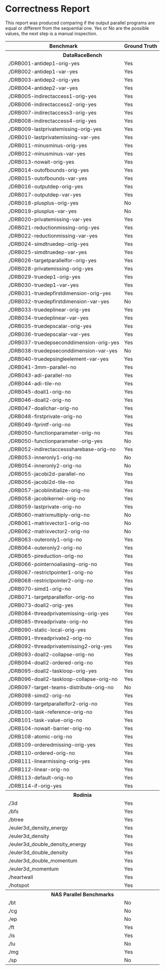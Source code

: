 
# Correctness Report

This report was produced comparing if the output parallel programs are equal or different from the sequential one. Yes or No are the possible values, the next step is a manual inspection.

<table><tr><th>Benchmark</th><th>Ground Truth</th></tr>
<tr><th colspan='3'> DataRaceBench </th></tr>
<tr><td>./DRB001-antidep1-orig-yes</td><td>Yes</td></tr>
<tr><td>./DRB002-antidep1-var-yes</td><td>Yes</td></tr>
<tr><td>./DRB003-antidep2-orig-yes</td><td>Yes</td></tr>
<tr><td>./DRB004-antidep2-var-yes</td><td>Yes</td></tr>
<tr><td>./DRB005-indirectaccess1-orig-yes</td><td>Yes</td></tr>
<tr><td>./DRB006-indirectaccess2-orig-yes</td><td>Yes</td></tr>
<tr><td>./DRB007-indirectaccess3-orig-yes</td><td>Yes</td></tr>
<tr><td>./DRB008-indirectaccess4-orig-yes</td><td>Yes</td></tr>
<tr><td>./DRB009-lastprivatemissing-orig-yes</td><td>Yes</td></tr>
<tr><td>./DRB010-lastprivatemissing-var-yes</td><td>Yes</td></tr>
<tr><td>./DRB011-minusminus-orig-yes</td><td>Yes</td></tr>
<tr><td>./DRB012-minusminus-var-yes</td><td>Yes</td></tr>
<tr><td>./DRB013-nowait-orig-yes</td><td>Yes</td></tr>
<tr><td>./DRB014-outofbounds-orig-yes</td><td>Yes</td></tr>
<tr><td>./DRB015-outofbounds-var-yes</td><td>Yes</td></tr>
<tr><td>./DRB016-outputdep-orig-yes</td><td>Yes</td></tr>
<tr><td>./DRB017-outputdep-var-yes</td><td>Yes</td></tr>
<tr><td>./DRB018-plusplus-orig-yes</td><td>No</td></tr>
<tr><td>./DRB019-plusplus-var-yes</td><td>No</td></tr>
<tr><td>./DRB020-privatemissing-var-yes</td><td>Yes</td></tr>
<tr><td>./DRB021-reductionmissing-orig-yes</td><td>Yes</td></tr>
<tr><td>./DRB022-reductionmissing-var-yes</td><td>Yes</td></tr>
<tr><td>./DRB024-simdtruedep-orig-yes</td><td>Yes</td></tr>
<tr><td>./DRB025-simdtruedep-var-yes</td><td>Yes</td></tr>
<tr><td>./DRB026-targetparallelfor-orig-yes</td><td>Yes</td></tr>
<tr><td>./DRB028-privatemissing-orig-yes</td><td>Yes</td></tr>
<tr><td>./DRB029-truedep1-orig-yes</td><td>Yes</td></tr>
<tr><td>./DRB030-truedep1-var-yes</td><td>Yes</td></tr>
<tr><td>./DRB031-truedepfirstdimension-orig-yes</td><td>Yes</td></tr>
<tr><td>./DRB032-truedepfirstdimension-var-yes</td><td>No</td></tr>
<tr><td>./DRB033-truedeplinear-orig-yes</td><td>Yes</td></tr>
<tr><td>./DRB034-truedeplinear-var-yes</td><td>Yes</td></tr>
<tr><td>./DRB035-truedepscalar-orig-yes</td><td>Yes</td></tr>
<tr><td>./DRB036-truedepscalar-var-yes</td><td>Yes</td></tr>
<tr><td>./DRB037-truedepseconddimension-orig-yes</td><td>Yes</td></tr>
<tr><td>./DRB038-truedepseconddimension-var-yes</td><td>No</td></tr>
<tr><td>./DRB040-truedepsingleelement-var-yes</td><td>Yes</td></tr>
<tr><td>./DRB041-3mm-parallel-no</td><td>Yes</td></tr>
<tr><td>./DRB043-adi-parallel-no</td><td>Yes</td></tr>
<tr><td>./DRB044-adi-tile-no</td><td>Yes</td></tr>
<tr><td>./DRB045-doall1-orig-no</td><td>Yes</td></tr>
<tr><td>./DRB046-doall2-orig-no</td><td>Yes</td></tr>
<tr><td>./DRB047-doallchar-orig-no</td><td>Yes</td></tr>
<tr><td>./DRB048-firstprivate-orig-no</td><td>Yes</td></tr>
<tr><td>./DRB049-fprintf-orig-no</td><td>Yes</td></tr>
<tr><td>./DRB050-functionparameter-orig-no</td><td>Yes</td></tr>
<tr><td>./DRB050-functionparameter-orig-yes</td><td>No</td></tr>
<tr><td>./DRB052-indirectaccesssharebase-orig-no</td><td>Yes</td></tr>
<tr><td>./DRB053-inneronly1-orig-no</td><td>No</td></tr>
<tr><td>./DRB054-inneronly2-orig-no</td><td>No</td></tr>
<tr><td>./DRB055-jacobi2d-parallel-no</td><td>Yes</td></tr>
<tr><td>./DRB056-jacobi2d-tile-no</td><td>Yes</td></tr>
<tr><td>./DRB057-jacobiinitialize-orig-no</td><td>Yes</td></tr>
<tr><td>./DRB058-jacobikernel-orig-no</td><td>Yes</td></tr>
<tr><td>./DRB059-lastprivate-orig-no</td><td>Yes</td></tr>
<tr><td>./DRB060-matrixmultiply-orig-no</td><td>No</td></tr>
<tr><td>./DRB061-matrixvector1-orig-no</td><td>No</td></tr>
<tr><td>./DRB062-matrixvector2-orig-no</td><td>No</td></tr>
<tr><td>./DRB063-outeronly1-orig-no</td><td>Yes</td></tr>
<tr><td>./DRB064-outeronly2-orig-no</td><td>Yes</td></tr>
<tr><td>./DRB065-pireduction-orig-no</td><td>Yes</td></tr>
<tr><td>./DRB066-pointernoaliasing-orig-no</td><td>Yes</td></tr>
<tr><td>./DRB067-restrictpointer1-orig-no</td><td>Yes</td></tr>
<tr><td>./DRB068-restrictpointer2-orig-no</td><td>Yes</td></tr>
<tr><td>./DRB070-simd1-orig-no</td><td>Yes</td></tr>
<tr><td>./DRB071-targetparallelfor-orig-no</td><td>Yes</td></tr>
<tr><td>./DRB073-doall2-orig-yes</td><td>Yes</td></tr>
<tr><td>./DRB084-threadprivatemissing-orig-yes</td><td>Yes</td></tr>
<tr><td>./DRB085-threadprivate-orig-no</td><td>Yes</td></tr>
<tr><td>./DRB090-static-local-orig-yes</td><td>Yes</td></tr>
<tr><td>./DRB091-threadprivate2-orig-no</td><td>Yes</td></tr>
<tr><td>./DRB092-threadprivatemissing2-orig-yes</td><td>Yes</td></tr>
<tr><td>./DRB093-doall2-collapse-orig-no</td><td>Yes</td></tr>
<tr><td>./DRB094-doall2-ordered-orig-no</td><td>Yes</td></tr>
<tr><td>./DRB095-doall2-taskloop-orig-yes</td><td>Yes</td></tr>
<tr><td>./DRB096-doall2-taskloop-collapse-orig-no</td><td>Yes</td></tr>
<tr><td>./DRB097-target-teams-distribute-orig-no</td><td>No</td></tr>
<tr><td>./DRB098-simd2-orig-no</td><td>Yes</td></tr>
<tr><td>./DRB099-targetparallelfor2-orig-no</td><td>Yes</td></tr>
<tr><td>./DRB100-task-reference-orig-no</td><td>Yes</td></tr>
<tr><td>./DRB101-task-value-orig-no</td><td>Yes</td></tr>
<tr><td>./DRB104-nowait-barrier-orig-no</td><td>Yes</td></tr>
<tr><td>./DRB108-atomic-orig-no</td><td>Yes</td></tr>
<tr><td>./DRB109-orderedmissing-orig-yes</td><td>Yes</td></tr>
<tr><td>./DRB110-ordered-orig-no</td><td>Yes</td></tr>
<tr><td>./DRB111-linearmissing-orig-yes</td><td>Yes</td></tr>
<tr><td>./DRB112-linear-orig-no</td><td>Yes</td></tr>
<tr><td>./DRB113-default-orig-no</td><td>Yes</td></tr>
<tr><td>./DRB114-if-orig-yes</td><td>Yes</td></tr>
<tr><th colspan='3'> Rodinia </th></tr>
<tr><td>./3d</td><td>Yes</td></tr>
<tr><td>./bfs</td><td>Yes</td></tr>
<tr><td>./btree</td><td>Yes</td></tr>
<tr><td>./euler3d_density_energy</td><td>Yes</td></tr>
<tr><td>./euler3d_density</td><td>Yes</td></tr>
<tr><td>./euler3d_double_density_energy</td><td>Yes</td></tr>
<tr><td>./euler3d_double_density</td><td>Yes</td></tr>
<tr><td>./euler3d_double_momentum</td><td>Yes</td></tr>
<tr><td>./euler3d_momentum</td><td>Yes</td></tr>
<tr><td>./heartwall</td><td>Yes</td></tr>
<tr><td>./hotspot</td><td>Yes</td></tr>
<tr><th colspan='3'> NAS Parallel Benchmarks </th></tr>
<tr><td>./bt</td><td>No</td></tr>
<tr><td>./cg</td><td>No</td></tr>
<tr><td>./ep</td><td>No</td></tr>
<tr><td>./ft</td><td>Yes</td></tr>
<tr><td>./is</td><td>Yes</td></tr>
<tr><td>./lu</td><td>No</td></tr>
<tr><td>./mg</td><td>Yes</td></tr>
<tr><td>./sp</td><td>No</td></tr>
</table>
